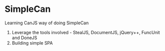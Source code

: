 # SimpleCan
Learning CanJS way of doing SimpleCan
1) Leverage the tools involved - StealJS, DocumentJS, jQuery++, FuncUnit and DoneJS
2) Building simple SPA 
